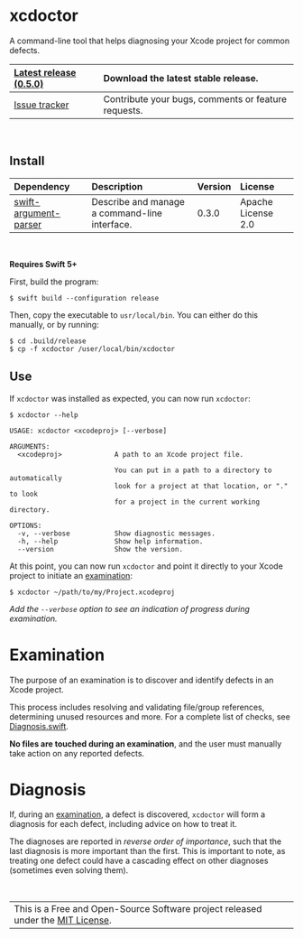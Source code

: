 # xcdoctor

A command-line tool that helps diagnosing your Xcode project for common defects.

| [Latest release (0.5.0)](https://github.com/jhauberg/xcdoctor/releases/tag/0.5.0) | Download the latest stable release.                 |
| :-------------------------------------------------------------------------------- | :-------------------------------------------------- |
| [Issue tracker](https://github.com/jhauberg/xcdoctor/issues)                      | Contribute your bugs, comments or feature requests. |

<br />

## Install

| Dependency                                                              | Description                                   | Version | License            |
| :---------------------------------------------------------------------- | :-------------------------------------------- | :------ | :----------------- |
| [swift-argument-parser](https://github.com/apple/swift-argument-parser) | Describe and manage a command-line interface. | 0.3.0   | Apache License 2.0 |

<br />

**Requires Swift 5+**

First, build the program:

```shell
$ swift build --configuration release
```

Then, copy the executable to `usr/local/bin`. You can either do this manually, or by running:

```shell
$ cd .build/release
$ cp -f xcdoctor /user/local/bin/xcdoctor
```

## Use

If `xcdoctor` was installed as expected, you can now run `xcdoctor`:

```shell
$ xcdoctor --help
```
```console
USAGE: xcdoctor <xcodeproj> [--verbose]

ARGUMENTS:
  <xcodeproj>             A path to an Xcode project file.

                          You can put in a path to a directory to automatically
                          look for a project at that location, or "." to look
                          for a project in the current working directory.

OPTIONS:
  -v, --verbose           Show diagnostic messages.
  -h, --help              Show help information.
  --version               Show the version.
```

At this point, you can now run `xcdoctor` and point it directly to your Xcode project to initiate an [examination](#examination):

```shell
$ xcdoctor ~/path/to/my/Project.xcodeproj
```

*Add the `--verbose` option to see an indication of progress during examination.*

# Examination

The purpose of an examination is to discover and identify defects in an Xcode project.

This process includes resolving and validating file/group references, determining unused resources and more. For a complete list of checks, see [Diagnosis.swift](https://github.com/jhauberg/xcdoctor/blob/master/Sources/XCDoctor/Diagnosis.swift#L14-L49).

**No files are touched during an examination**, and the user must manually take action on any reported defects.

# Diagnosis

If, during an [examination](#examination), a defect is discovered, `xcdoctor` will form a diagnosis for each defect, including advice on how to treat it.

The diagnoses are reported in _reverse order of importance_, such that the last diagnosis is more important than the first. This is important to note, as treating one defect could have a cascading effect on other diagnoses (sometimes even solving them).

<br />

<table>
  <tr>
    <td>
      This is a Free and Open-Source Software project released under the <a href="LICENSE">MIT License</a>.
    </td>
  </tr>
</table>
